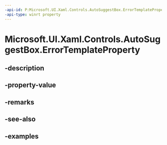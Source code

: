 ```yaml
---
-api-id: P:Microsoft.UI.Xaml.Controls.AutoSuggestBox.ErrorTemplateProperty
-api-type: winrt property
---
```


# Microsoft.UI.Xaml.Controls.AutoSuggestBox.ErrorTemplateProperty

<!--
public static Microsoft.UI.Xaml.DependencyProperty ErrorTemplateProperty { get; }
-->


## -description

## -property-value

## -remarks

## -see-also

## -examples


